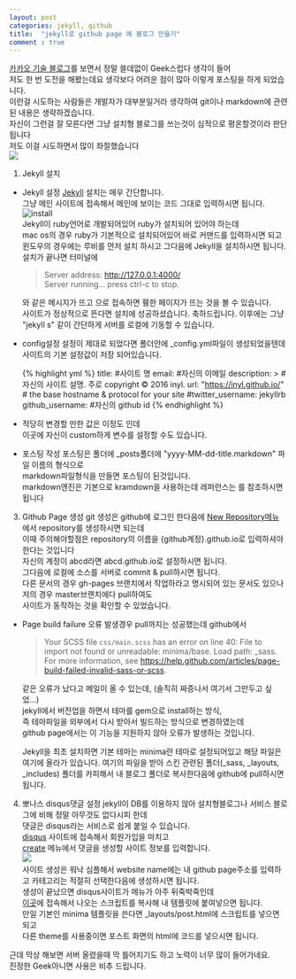 ```yaml
---
layout: post
categories: jekyll, github
title:  "jekyll로 github page 에 블로그 만들기"
comment : true
---
```


[카카오 기술 블로그](http://tech.kakao.com/2016/07/07/tech-blog-story/)를 보면서 정말 쓸데없이 Geek스럽다 생각이 들어<br/>
저도 한 번 도전을 해봤는데요 생각보다 어려운 점이 많아 이렇게 포스팅을 하게 되었습니다.<br/>
이런걸 시도하는 사람들은 개발자가 대부분일거라 생각하여 git이나 markdown에 관련된 내용은 생략하겠습니다.<br/>
자신이 그런걸 잘 모른다면 그냥 설치형 블로그를 쓰는것이 심적으로 평온할것이라 판단됩니다 <br/>
저도 이걸 시도하면서 많이 좌절했습니다<br/>
![](http://jjalbox.com/_data/jjalbox/2015/03/92_55169f19d5d14_1833.jpg)

1. Jekyll 설치
  + Jekyll 설정
    [Jekyll]() 설치는 매우 간단합니다.<br/>
    그냥 메인 사이트에 접속해서 메인에 보이는 코드 그대로 입력하시면 됩니다.<br/>
    ![install]({{site.url}}assets/imgs/jekyll1.png)<br/>
    Jekyll이 ruby언어로 개발되어있어 ruby가 설치되어 있어야 하는데<br/>
    mac os의 경우 ruby가 기본적으로 설치되어있어 바로 커맨드를 입력하시면 되고<br/>
    윈도우의 경우에는 루비를 먼저 설치 하시고 그다음에 Jekyll을 설치하시면 됩니다.<br/>
    설치가 끝나면 터미널에<br/>
    
    > Server address: http://127.0.0.1:4000/ <br/>
    > Server running... press ctrl-c to stop.<br/>
        
    와 같은 메시지가 뜨고 [](http://localhost:4000/) 으로 접속하면 휑한 페이지가 뜨는 것을 볼 수 있습니다.<br/>
    사이트가 정상적으로 뜬다면 설치에 성공하셨습니다. 축하드립니다.
    이후에는 그냥 "jekyll s" 같이 간단하게 서버를 로컬에 기동할 수 있습니다.
  + config설정
    설정이 제대로 되었다면 폴더안에 _config.yml파일이 생성되었을텐데 사이트의 기본 설정값이 저장 되어있습니다.<br/>

    {% highlight yml %}
    title: #사이트 명
    email: #자신의 이메일
    description: > # 자신의 사이트 설명. 주로 copyright
      © 2016 inyl.
    url: "https://inyl.github.io/" # the base hostname & protocol for your site
    #twitter_username: jekyllrb
    github_username:  #자신의 github id
    {% endhighlight %}
  + 적당히 변경할 만한 값은 이정도 인데<br/>
    이곳에 자신이 custom하게 변수를 설정할 수도 있습니다.
  + 포스팅 작성
    포스팅은 폴더에 _posts폴더에 "yyyy-MM-dd-title.markdown" 파일 이름의 형식으로<br/>
    markdown파일형식을 만들면 포스팅이 된것입니다.<br/>
    markdown엔진은 기본으로 kramdown을 사용하는데 레퍼런스는 [](http://kramdown.gettalong.org/quickref.html)를 참조하시면 됩니다
        
3. Github Page 생성
  git 생성은 github에 로그인 한다음에 [New Repository메뉴](https://github.com/new) 에서 repository를 생성하시면 되는데<br/>
  이때 주의해야할점은 repository의 이름을 {github계정}.github.io로 입력하셔야 한다는 것입니다<br/>
  자신의 계정이 abcd라면 abcd.github.io로 설정하시면 됩니다.<br/>
  그다음에 로컬에 소스를 서버로 commit & pull하시면 됩니다.<br/>
  다른 문서의 경우 gh-pages 브랜치에서 작업하라고 명시되어 있는 문서도 있으나 저의 경우 master브랜치에다 pull하여도<br/>
  사이트가 동작하는 것을 확인할 수 있었습니다.
  * Page build failure 오류 발생경우
    pull까지는 성공했는데 github에서<br/>
      
    > Your SCSS file `css/main.scss` has an error on line 40: File to import not found or unreadable: minima/base. Load path: _sass. For more information, see https://help.github.com/articles/page-build-failed-invalid-sass-or-scss.
        
    같은 오류가 났다고 메일이 올 수 있는데, (솔직히 짜증나서 여기서 그만두고 싶었...)<br/>
    jekyll에서 버전업을 하면서 테마를 gem으로 install하는 방식, <br/>
    즉 테마파일을 외부에서 다시 받아서 빌드하는 방식으로 변경하였는데<br/>
    github page에서는 이 기능을 지원하지 않아 오류가 발생하는 것입니다.<br>
        
    Jekyll을 최초 설치하면 기본 테마는 minima란 테마로 설정되어있고 해당 파일은<br/>
    [](https://github.com/jekyll/minima) 여기에 올라가 있습니다.
    여기의 파일을 받아 스킨 관련된 폴더(_sass, _layouts, _includes) 폴더를 카피해서 내 블로그 폴더로 복사한다음에 github에 pull하시면 됩니다.

4. 뽀나스 disqus댓글 설정
  jekyll이 DB를 이용하지 않아 설치형블로그나 서비스 블로그에 비해 정말 아무것도 없다시피 한데<br/>
  댓글은 disqus라는 서비스로 쉽게 붙일 수 있습니다.<br/>
  [disqus](https://disqus.com) 사이트에 접속해서 회원가입을 마치고<br/> 
  [create](https://disqus.com/admin/create/) 메뉴에서 댓글을 생성할 사이트 정보를 입력합니다.<br/>
  ![]({{site.url}}assets/imgs/jekyll2.png) <br/>
  사이트 생성은 워낙 심플해서 website name에는 내 github page주소를 입력하고 카테고리는 적절히 선택한다음에 생성하시면 됩니다.<br/>
  생성이 끝났으면 disqus사이트가 메뉴가 아주 뒤죽박죽인데<br/>
  [이곳](https://disqus.com/admin/install/platforms/universalcode/)에 접속해서 나오는 스크립트를 복사해 내 템플릿에 붙여넣으면 됩니다.<br/>
  만일 기본인 minima 템플릿을 쓴다면 _layouts/post.html에 스크립트를 넣으면 되고<br/>
  다른 theme를 사용중이면 포스트 화면의 html에 코드를 넣으시면 됩니다.
    
근데 막상 해보면 서버 올렸을때 막 틀어지기도 하고 노력이 너무 많이 들어가네요.<br/>
진정한 Geek아니면 사용은 비추 드립니다.